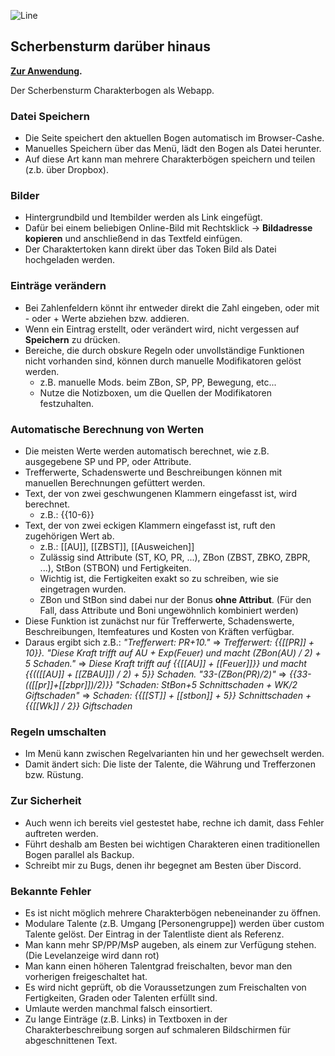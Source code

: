 ![Line](https://i.imgur.com/zQIoFD7.png)

## Scherbensturm darüber hinaus

**[Zur Anwendung](https://tortilla737.github.io/ScherbensturmWebApp/).**

Der Scherbensturm Charakterbogen als Webapp.

### Datei Speichern
- Die Seite speichert den aktuellen Bogen automatisch im Browser-Cashe.
- Manuelles Speichern über das Menü, lädt den Bogen als Datei herunter.
- Auf diese Art kann man mehrere Charakterbögen speichern und teilen (z.b. über Dropbox).

### Bilder
- Hintergrundbild und Itembilder werden als Link eingefügt.
- Dafür bei einem beliebigen Online-Bild mit Rechtsklick -> **Bildadresse kopieren** und anschließend in das Textfeld einfügen.
- Der Charaktertoken kann direkt über das Token Bild als Datei hochgeladen werden.

### Einträge verändern
- Bei Zahlenfeldern könnt ihr entweder direkt die Zahl eingeben, oder mit - oder + Werte abziehen bzw. addieren.
- Wenn ein Eintrag erstellt, oder verändert wird, nicht vergessen auf **Speichern** zu drücken.
- Bereiche, die durch obskure Regeln oder unvollständige Funktionen nicht vorhanden sind, können durch manuelle Modifikatoren gelöst werden.
  - z.B. manuelle Mods. beim ZBon, SP, PP, Bewegung, etc...
  - Nutze die Notizboxen, um die Quellen der Modifikatoren festzuhalten.

### Automatische Berechnung von Werten
- Die meisten Werte werden automatisch berechnet, wie z.B. ausgegebene SP und PP, oder Attribute.
- Trefferwerte, Schadenswerte und Beschreibungen können mit manuellen Berechnungen gefüttert werden.
- Text, der von zwei geschwungenen Klammern eingefasst ist, wird berechnet.
  - z.B.: {{10-6}}
- Text, der von zwei eckigen Klammern eingefasst ist, ruft den zugehörigen Wert ab.
  - z.B.: \[\[AU\]\], \[\[ZBST\]\], \[\[Ausweichen\]\]
  - Zulässig sind Attribute (ST, KO, PR, ...), ZBon (ZBST, ZBKO, ZBPR, ...), StBon (STBON) und Fertigkeiten.
  - Wichtig ist, die Fertigkeiten exakt so zu schreiben, wie sie eingetragen wurden.
  - ZBon und StBon sind dabei nur der Bonus **ohne Attribut**. (Für den Fall, dass Attribute und Boni ungewöhnlich kombiniert werden)
- Diese Funktion ist zunächst nur für Trefferwerte, Schadenswerte, Beschreibungen, Itemfeatures und Kosten von Kräften verfügbar.
- Daraus ergibt sich z.B.: 
*"Trefferwert: PR+10."* => *Trefferwert: {{\[\[PR\]\] + 10}}.*
*"Diese Kraft trifft auf AU + Exp(Feuer) und macht (ZBon(AU) / 2) + 5 Schaden."* => *Diese Kraft trifft auf {{\[\[AU\]\] + \[\[Feuer\]\]}} und macht {{((\[\[AU\]\] + \[\[ZBAU\]\]) / 2) + 5}} Schaden.*
*"33-(ZBon(PR)/2)"* => *{{33-((\[\[pr\]\]+\[\[zbpr\]\])/2)}}*
*"Schaden: StBon+5 Schnittschaden + WK/2 Giftschaden"* => *Schaden: {{\[\[ST\]\] + \[\[stbon\]\] + 5}} Schnittschaden + {{\[\[Wk\]\] / 2}} Giftschaden*

### Regeln umschalten
- Im Menü kann zwischen Regelvarianten hin und her gewechselt werden.
- Damit ändert sich: Die liste der Talente, die Währung und Trefferzonen bzw. Rüstung.

### Zur Sicherheit
- Auch wenn ich bereits viel gestestet habe, rechne ich damit, dass Fehler auftreten werden.
- Führt deshalb am Besten bei wichtigen Charakteren einen traditionellen Bogen parallel als Backup.
- Schreibt mir zu Bugs, denen ihr begegnet am Besten über Discord.

### Bekannte Fehler
- Es ist nicht möglich mehrere Charakterbögen nebeneinander zu öffnen.
- Modulare Talente (z.B. Umgang \[Personengruppe\]) werden über custom Talente gelöst. Der Eintrag in der Talentliste dient als Referenz.
- Man kann mehr SP/PP/MsP augeben, als einem zur Verfügung stehen. (Die Levelanzeige wird dann rot)
- Man kann einen höheren Talentgrad freischalten, bevor man den vorherigen freigeschaltet hat.
- Es wird nicht geprüft, ob die Voraussetzungen zum Freischalten von Fertigkeiten, Graden oder Talenten erfüllt sind.
- Umlaute werden manchmal falsch einsortiert.
- Zu lange Einträge (z.B. Links) in Textboxen in der Charakterbeschreibung sorgen auf schmaleren Bildschirmen für abgeschnittenen Text.